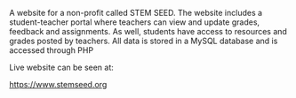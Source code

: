 A website for a non-profit called STEM SEED. The website includes a student-teacher portal where teachers can view and update grades, feedback and assignments. As well, students have access to resources and grades posted by teachers. All data is stored in a MySQL database and is accessed through PHP

Live website can be seen at:

https://www.stemseed.org
